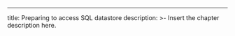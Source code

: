 ---
title: Preparing to access SQL datastore
description: >-
  Insert the chapter description here.



